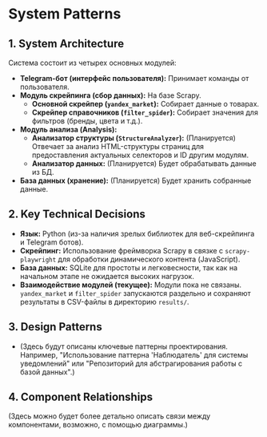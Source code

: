 # System Patterns

## 1. System Architecture

Система состоит из четырех основных модулей:
*   **Telegram-бот (интерфейс пользователя):** Принимает команды от пользователя.
*   **Модуль скрейпинга (сбор данных):** На базе Scrapy.
    *   **Основной скрейпер (`yandex_market`):** Собирает данные о товарах.
    *   **Скрейпер справочников (`filter_spider`):** Собирает значения для фильтров (бренды, цвета и т.д.).
*   **Модуль анализа (Analysis):**
    *   **Анализатор структуры (`StructureAnalyzer`):** (Планируется) Отвечает за анализ HTML-структуры страниц для предоставления актуальных селекторов и ID другим модулям.
    *   **Анализатор данных:** (Планируется) Будет обрабатывать данные из БД.
*   **База данных (хранение):** (Планируется) Будет хранить собранные данные.

## 2. Key Technical Decisions

*   **Язык:** Python (из-за наличия зрелых библиотек для веб-скрейпинга и Telegram ботов).
*   **Скрейпинг:** Использование фреймворка Scrapy в связке с `scrapy-playwright` для обработки динамического контента (JavaScript).
*   **База данных:** SQLite для простоты и легковесности, так как на начальном этапе не ожидается высоких нагрузок.
*   **Взаимодействие модулей (текущее):** Модули пока не связаны. `yandex_market` и `filter_spider` запускаются раздельно и сохраняют результаты в CSV-файлы в директорию `results/`.

## 3. Design Patterns

*   (Здесь будут описаны ключевые паттерны проектирования. Например, "Использование паттерна 'Наблюдатель' для системы уведомлений" или "Репозиторий для абстрагирования работы с базой данных".)

## 4. Component Relationships

(Здесь можно будет более детально описать связи между компонентами, возможно, с помощью диаграммы.)